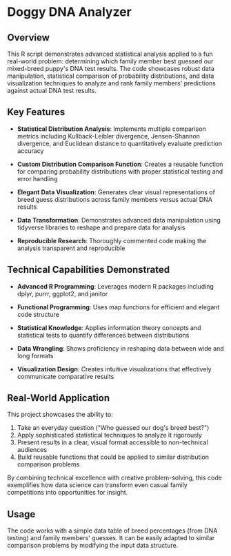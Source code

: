 # Doggy DNA Analyzer

## Overview

This R script demonstrates advanced statistical analysis applied to a fun real-world problem: determining which family member best guessed our mixed-breed puppy's DNA test results. The code showcases robust data manipulation, statistical comparison of probability distributions, and data visualization techniques to analyze and rank family members' predictions against actual DNA test results.

## Key Features

- **Statistical Distribution Analysis**: Implements multiple comparison metrics including Kullback-Leibler divergence, Jensen-Shannon divergence, and Euclidean distance to quantitatively evaluate prediction accuracy
  
- **Custom Distribution Comparison Function**: Creates a reusable function for comparing probability distributions with proper statistical testing and error handling

- **Elegant Data Visualization**: Generates clear visual representations of breed guess distributions across family members versus actual DNA results

- **Data Transformation**: Demonstrates advanced data manipulation using tidyverse libraries to reshape and prepare data for analysis

- **Reproducible Research**: Thoroughly commented code making the analysis transparent and reproducible

## Technical Capabilities Demonstrated

- **Advanced R Programming**: Leverages modern R packages including dplyr, purrr, ggplot2, and janitor
  
- **Functional Programming**: Uses map functions for efficient and elegant code structure
  
- **Statistical Knowledge**: Applies information theory concepts and statistical tests to quantify differences between distributions
  
- **Data Wrangling**: Shows proficiency in reshaping data between wide and long formats
  
- **Visualization Design**: Creates intuitive visualizations that effectively communicate comparative results

## Real-World Application

This project showcases the ability to:

1. Take an everyday question ("Who guessed our dog's breed best?")
2. Apply sophisticated statistical techniques to analyze it rigorously
3. Present results in a clear, visual format accessible to non-technical audiences
4. Build reusable functions that could be applied to similar distribution comparison problems

By combining technical excellence with creative problem-solving, this code exemplifies how data science can transform even casual family competitions into opportunities for insight.

## Usage

The code works with a simple data table of breed percentages (from DNA testing) and family members' guesses. It can be easily adapted to similar comparison problems by modifying the input data structure.

